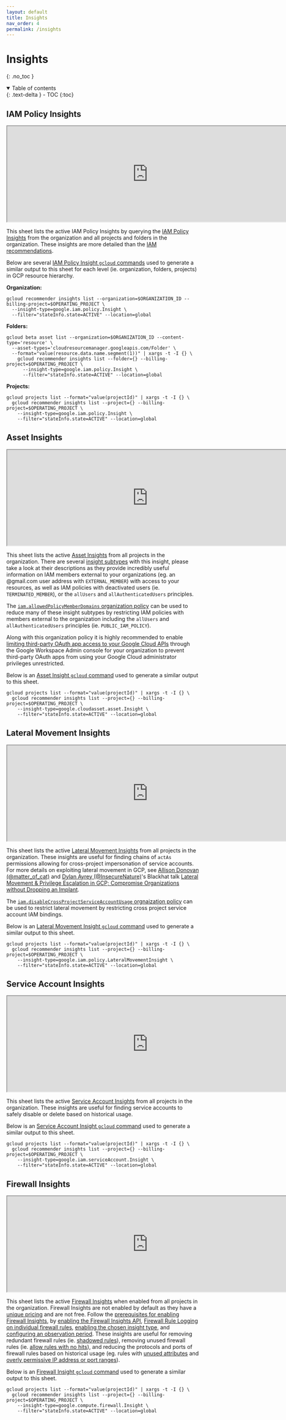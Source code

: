 ```yaml
---
layout: default
title: Insights
nav_order: 4
permalink: /insights
---
```


# Insights
{: .no_toc }
<details open markdown="block">
  <summary>
    Table of contents
  </summary>
  {: .text-delta }
- TOC
{:toc}
</details>

## IAM Policy Insights

<iframe style="width: 736px; height: 250px;" src="https://docs.google.com/spreadsheets/d/e/2PACX-1vTkPIAMyEEiZSFZWtxhjoQnpMv9KmG1ZVwC5I_xV7uyolz8XpjbK_VgnKIiJhGyqsBwXRYkUxAL6qt8/pubhtml?widget=true&amp;headers=false#gid=179004866"></iframe>

This sheet lists the active IAM Policy Insights by querying the [IAM Policy Insights](https://cloud.google.com/iam/docs/manage-policy-insights)
from the organization and all projects and folders in the organization.
These insights are more detailed than the [IAM recommendations](/recommenders#iam-recommendations).

Below are several [IAM Policy Insight `gcloud` commands](https://cloud.google.com/iam/docs/manage-policy-insights#list-policy-insights)
used to generate a similar output to this sheet for each level (ie. organization, folders, projects) in
GCP resource hierarchy.

**Organization:**
```
gcloud recommender insights list --organization=$ORGANIZATION_ID --billing-project=$OPERATING_PROJECT \
  --insight-type=google.iam.policy.Insight \
  --filter="stateInfo.state=ACTIVE" --location=global
```
**Folders:**
```
gcloud beta asset list --organization=$ORGANIZATION_ID --content-type='resource' \
  --asset-types='cloudresourcemanager.googleapis.com/Folder' \
  --format="value(resource.data.name.segment(1))" | xargs -t -I {} \
    gcloud recommender insights list --folder={} --billing-project=$OPERATING_PROJECT \
      --insight-type=google.iam.policy.Insight \
      --filter="stateInfo.state=ACTIVE" --location=global
```
**Projects:**
```
gcloud projects list --format="value(projectId)" | xargs -t -I {} \
  gcloud recommender insights list --project={} --billing-project=$OPERATING_PROJECT \
    --insight-type=google.iam.policy.Insight \
    --filter="stateInfo.state=ACTIVE" --location=global
```

## Asset Insights

<iframe style="width: 736px; height: 250px;" src="https://docs.google.com/spreadsheets/d/e/2PACX-1vTkPIAMyEEiZSFZWtxhjoQnpMv9KmG1ZVwC5I_xV7uyolz8XpjbK_VgnKIiJhGyqsBwXRYkUxAL6qt8/pubhtml?widget=true&amp;headers=false#gid=249505405"></iframe>

This sheet lists the active [Asset Insights](https://cloud.google.com/asset-inventory/docs/using-asset-insights)
from all projects in the organization. There are several
[insight subtypes](https://cloud.google.com/asset-inventory/docs/using-asset-insights#insight_subtypes) with this
insight, please take a look at their descriptions as they provide incredibly useful information on IAM members external
to your organizations (eg. an @gmail.com user address with `EXTERNAL_MEMBER`) with access to your resources, as well as
IAM policies with deactivated users (ie. `TERMINATED_MEMBER`), or the `allUsers` and `allAuthenticatedUsers` principles.

The [`iam.allowedPolicyMemberDomains` organization policy](https://cloud.google.com/resource-manager/docs/organization-policy/restricting-domains)
can be used to reduce many of these insight subtypes by restricting IAM policies with members external to the organization including
the `allUsers` and `allAuthenticatedUsers` principles (ie. `PUBLIC_IAM_POLICY`).

Along with this organization policy it is highly recommended to enable [limiting third-party OAuth app access to your Google Cloud APIs](https://support.google.com/a/answer/7281227)
through the Google Workspace Admin console for your organization to prevent third-party OAuth apps from using your Google Cloud
administrator privileges unrestricted.

Below is an [Asset Insight `gcloud` command](https://cloud.google.com/asset-inventory/docs/using-asset-insights#requesting_project_insights)
used to generate a similar output to this sheet.
```
gcloud projects list --format="value(projectId)" | xargs -t -I {} \
  gcloud recommender insights list --project={} --billing-project=$OPERATING_PROJECT \
    --insight-type=google.cloudasset.asset.Insight \
    --filter="stateInfo.state=ACTIVE" --location=global
```

## Lateral Movement Insights

<iframe style="width: 736px; height: 250px;" src="https://docs.google.com/spreadsheets/d/e/2PACX-1vTkPIAMyEEiZSFZWtxhjoQnpMv9KmG1ZVwC5I_xV7uyolz8XpjbK_VgnKIiJhGyqsBwXRYkUxAL6qt8/pubhtml?widget=true&amp;headers=false#gid=1436787548"></iframe>

This sheet lists the active [Lateral Movement Insights](https://cloud.google.com/iam/docs/manage-lateral-movement-insights)
from all projects in the organization. These insights are useful for finding chains of `actAs` permissions
allowing for cross-project impersonation of service accounts. For more details on exploiting lateral movement in
GCP, see [Allison Donovan (@matter_of_cat)](https://twitter.com/matter_of_cat) and [Dylan Ayrey (@InsecureNature)](https://twitter.com/InsecureNature)'s Blackhat talk [Lateral Movement & Privilege Escalation in GCP; Compromise Organizations without Dropping an Implant](https://www.youtube.com/watch?v=kyqeBGNSEIc).

The [`iam.disableCrossProjectServiceAccountUsage` orgnaization policy](https://cloud.google.com/resource-manager/docs/organization-policy/restricting-service-accounts#disable_cross_project_service_accounts)
can be used to restrict lateral movement by restricting cross project service account IAM bindings.

Below is an [Lateral Movement Insight `gcloud` command](https://cloud.google.com/iam/docs/manage-lateral-movement-insights#list-lateral-movement-insights)
used to generate a similar output to this sheet.
```
gcloud projects list --format="value(projectId)" | xargs -t -I {} \
  gcloud recommender insights list --project={} --billing-project=$OPERATING_PROJECT \
    --insight-type=google.iam.policy.LateralMovementInsight \
    --filter="stateInfo.state=ACTIVE" --location=global
```

## Service Account Insights

<iframe style="width: 736px; height: 250px;" src="https://docs.google.com/spreadsheets/d/e/2PACX-1vTkPIAMyEEiZSFZWtxhjoQnpMv9KmG1ZVwC5I_xV7uyolz8XpjbK_VgnKIiJhGyqsBwXRYkUxAL6qt8/pubhtml?widget=true&amp;headers=false#gid=877614428"></iframe>

This sheet lists the active [Service Account Insights](https://cloud.google.com/iam/docs/manage-service-account-insights)
from all projects in the organization. These insights are useful for finding service accounts to safely disable or
delete based on historical usage.

Below is an [Service Account Insight `gcloud` command](https://cloud.google.com/iam/docs/manage-service-account-insights#list-service-account-insights)
used to generate a similar output to this sheet.
```
gcloud projects list --format="value(projectId)" | xargs -t -I {} \
  gcloud recommender insights list --project={} --billing-project=$OPERATING_PROJECT \
    --insight-type=google.iam.serviceAccount.Insight \
    --filter="stateInfo.state=ACTIVE" --location=global
```

## Firewall Insights

<iframe style="width: 736px; height: 250px;" src="https://docs.google.com/spreadsheets/d/e/2PACX-1vTkPIAMyEEiZSFZWtxhjoQnpMv9KmG1ZVwC5I_xV7uyolz8XpjbK_VgnKIiJhGyqsBwXRYkUxAL6qt8/pubhtml?widget=true&amp;headers=false#gid=1517506345"></iframe>

This sheet lists the active [Firewall Insights](https://cloud.google.com/network-intelligence-center/docs/firewall-insights/concepts/overview)
when enabled from all projects in the organization. Firewall Insights are not enabled by default as they have a
[unique pricing](https://cloud.google.com/network-intelligence-center/pricing#firewall-insights-pricing-details) and are not free.
Follow the [prerequisites for enabling Firewall Insights](https://cloud.google.com/network-intelligence-center/docs/firewall-insights/how-to/using-firewall-insights#before-you-begin),
by [enabling the Firewall Insights API](https://cloud.google.com/network-intelligence-center/docs/firewall-insights/how-to/using-firewall-insights#enabling-api),
[Firewall Rule Logging on individual firewall rules](https://cloud.google.com/network-intelligence-center/docs/firewall-insights/how-to/using-firewall-insights#enabling-fw-rules-logging),
[enabling the chosen insight type](https://cloud.google.com/network-intelligence-center/docs/firewall-insights/how-to/using-firewall-insights#enabling-insights),
and [configuring an observation period](https://cloud.google.com/network-intelligence-center/docs/firewall-insights/how-to/using-firewall-insights#observation-period).
These insights are useful for removing redundant firewall rules (ie. [shadowed rules](https://cloud.google.com/network-intelligence-center/docs/firewall-insights/concepts/overview#shadowed-firewall-rules)),
removing unused firewall rules (ie. [allow rules with no hits](https://cloud.google.com/network-intelligence-center/docs/firewall-insights/concepts/overview#no-hits)),
and reducing the protocols and ports of firewall rules based on historical usage (eg. rules with [unused attributes](https://cloud.google.com/network-intelligence-center/docs/firewall-insights/concepts/overview#unused-attributes)
and [overly permissive IP address or port ranges](https://cloud.google.com/network-intelligence-center/docs/firewall-insights/concepts/overview#ranges)).

Below is an [Firewall Insight `gcloud` command](https://cloud.google.com/network-intelligence-center/docs/firewall-insights/how-to/using-firewall-insights#working_with_insights_using_gcloud_commands_or_the_api)
used to generate a similar output to this sheet.
```
gcloud projects list --format="value(projectId)" | xargs -t -I {} \
  gcloud recommender insights list --project={} --billing-project=$OPERATING_PROJECT \
    --insight-type=google.compute.firewall.Insight \
    --filter="stateInfo.state=ACTIVE" --location=global
```
